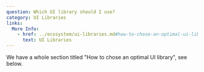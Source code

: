 ```yaml
---
question: Which UI library should I use?
category: UI Libraries
links:
  More Info:
    - href: ../ecosystem/ui-libraries.md#how-to-chose-an-optimal-ui-library
      text: UI Libraries
---
```


We have a whole section titled "How to chose an optimal UI library", see below.
